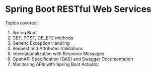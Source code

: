 # Spring Boot RESTful Web Services

Topics covered:

1. Spring Boot
2. GET, POST, DELETE methods
3. Generic Exception Handling
4. Request and Attributes Validations
5. Internationalization with Resource Messages
6. OpenAPI Specification (OAS) and Swagger Documentation
7. Monitoring APIs with Spring Boot Actuator
